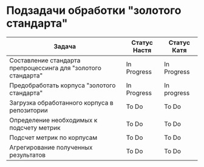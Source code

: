 # Подзадачи обработки "золотого стандарта"

| Задача | Статус Настя | Статус Катя |
|---|---|---|
| Составление стандарта препроцессинга для "золотого стандарта" | In Progress | In Progress |
| Предобработать корпуса "золотого стандарта" | In Progress | In progress |
| Загрузка обработанного корпуса в репозитории | To Do | To Do |
| Определение необходимых к подсчету метрик | To Do | To Do |
| Подсчет метрик по корпусам | To Do | To Do |
| Агрегирование полученных результатов | To Do | To Do |
